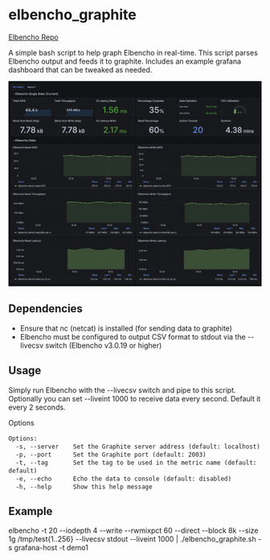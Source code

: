 # elbencho_graphite

[Elbencho Repo](https://github.com/breuner/elbencho)

A simple bash script to help graph Elbencho in real-time.  This script parses Elbencho output and feeds it to graphite. Includes an example grafana dashboard that can be tweaked as needed.

![elbencho_graphite dashboard](assets/elbencho_dashboard.png "elbencho_graphite dashboard")

## Dependencies

- Ensure that nc (netcat) is installed (for sending data to graphite)
- Elbencho must be configured to output CSV format to stdout via the --livecsv switch (Elbencho v3.0.19 or higher)

## Usage

Simply run Elbencho with the --livecsv switch and pipe to this script.  Optionally you can set --liveint 1000 to receive data every second.  Default it every 2 seconds.

Options

```
Options:
  -s, --server    Set the Graphite server address (default: localhost)
  -p, --port      Set the Graphite port (default: 2003)
  -t, --tag       Set the tag to be used in the metric name (default: default)
  -e, --echo      Echo the data to console (default: disabled)
  -h, --help      Show this help message

```

## Example

elbencho -t 20 --iodepth 4 --write --rwmixpct 60 --direct --block 8k --size 1g /tmp/test{1..256} --livecsv stdout --liveint 1000  | ./elbencho_graphite.sh -s grafana-host -t demo1
